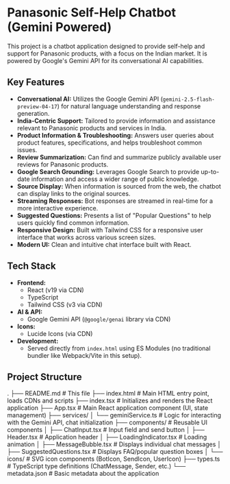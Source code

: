 # Panasonic Self-Help Chatbot (Gemini Powered)

This project is a chatbot application designed to provide self-help and support for Panasonic products, with a focus on the Indian market. It is powered by Google's Gemini API for its conversational AI capabilities.

## Key Features

* **Conversational AI:** Utilizes the Google Gemini API (`gemini-2.5-flash-preview-04-17`) for natural language understanding and response generation.
* **India-Centric Support:** Tailored to provide information and assistance relevant to Panasonic products and services in India.
* **Product Information & Troubleshooting:** Answers user queries about product features, specifications, and helps troubleshoot common issues.
* **Review Summarization:** Can find and summarize publicly available user reviews for Panasonic products.
* **Google Search Grounding:** Leverages Google Search to provide up-to-date information and access a wider range of public knowledge.
* **Source Display:** When information is sourced from the web, the chatbot can display links to the original sources.
* **Streaming Responses:** Bot responses are streamed in real-time for a more interactive experience.
* **Suggested Questions:** Presents a list of "Popular Questions" to help users quickly find common information.
* **Responsive Design:** Built with Tailwind CSS for a responsive user interface that works across various screen sizes.
* **Modern UI:** Clean and intuitive chat interface built with React.

## Tech Stack

* **Frontend:**
  * React (v19 via CDN)
  * TypeScript
  * Tailwind CSS (v3 via CDN)
* **AI & API:**
  * Google Gemini API (`@google/genai` library via CDN)
* **Icons:**
  * Lucide Icons (via CDN)
* **Development:**
  * Served directly from `index.html` using ES Modules (no traditional bundler like Webpack/Vite in this setup).

## Project Structure

.
├── README.md                 # This file
├── index.html                # Main HTML entry point, loads CDNs and scripts
├── index.tsx                 # Initializes and renders the React application
├── App.tsx                   # Main React application component (UI, state management)
├── services/
│   └── geminiService.ts      # Logic for interacting with the Gemini API, chat initialization
├── components/               # Reusable UI components
│   ├── ChatInput.tsx         # Input field and send button
│   ├── Header.tsx            # Application header
│   ├── LoadingIndicator.tsx  # Loading animation
│   ├── MessageBubble.tsx     # Displays individual chat messages
│   ├── SuggestedQuestions.tsx # Displays FAQ/popular question boxes
│   └── icons/                # SVG icon components (BotIcon, SendIcon, UserIcon)
├── types.ts                  # TypeScript type definitions (ChatMessage, Sender, etc.)
└── metadata.json             # Basic metadata about the application

